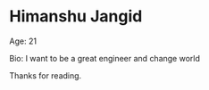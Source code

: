 # Himanshu Jangid

Age: 21

Bio: I want to be a great engineer and change world

Thanks for reading.